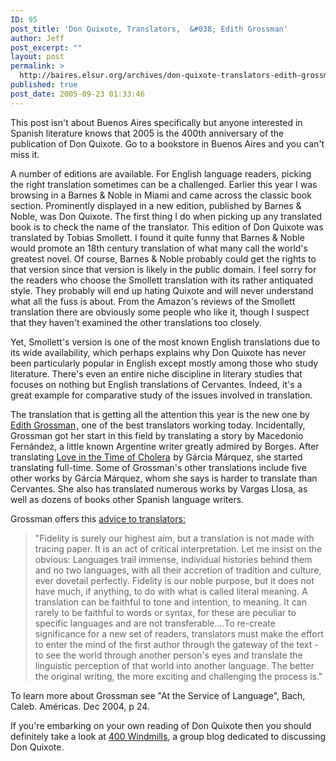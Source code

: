 ```yaml
---
ID: 95
post_title: 'Don Quixote, Translators,  &#038; Edith Grossman'
author: Jeff
post_excerpt: ""
layout: post
permalink: >
  http://baires.elsur.org/archives/don-quixote-translators-edith-grossman/
published: true
post_date: 2005-09-23 01:33:46
---
```

This post isn't about Buenos Aires specifically but anyone interested in Spanish literature knows that 2005 is the 400th anniversary of the publication of Don Quixote.  Go to a bookstore in Buenos Aires and you can't miss it.

A number of editions are available. For English language readers, picking the right translation sometimes can be a challenged. Earlier this year I was browsing in a Barnes & Noble in Miami and came across the classic book section. Prominently displayed in a new edition, published by Barnes & Noble, was Don Quixote. The first thing I do when picking up any translated book is to check the name of the translator. This edition of Don Quixote was translated by Tobias Smollett. I found it quite funny that Barnes & Noble would promote an 18th century translation of what many call the world's greatest novel. Of course, Barnes & Noble probably could get the rights to that version since that version is likely in the public domain. I feel sorry for the readers who choose the Smollett translation with its rather antiquated style. They probably will end up hating Quixote and will never understand what all the fuss is about. From the Amazon's reviews of the Smollett translation there are obviously some people who like it, though I suspect that they haven't examined the other translations too closely.

Yet, Smollett's version is one of the most known English translations due to its wide availability, which perhaps explains why Don Quixote has never been particularly popular in English except mostly among those who study literature. There's even an entire niche discipline in literary studies that focuses on nothing but English translations of Cervantes. Indeed, it's a great example for comparative study of the issues involved in translation.  

The translation that is getting all the attention this year is the new one by <a href="http://www.amazon.com/exec/obidos/redirect?path=ASIN/0060934344&amp;link_code=as2&amp;camp=1789&amp;tag=elsur-20&amp;creative=9325">Edith Grossman</a><img src="http://www.assoc-amazon.com/e/ir?t=elsur-20&amp;l=as2&amp;o=1&amp;a=0060934344" width="1" height="1" border="0" alt="" style="border:none !important; margin:0px !important;"/>, one of the best translators working today. Incidentally, Grossman got her start in this field by translating a story by Macedonio Fernández, a little known Argentine writer greatly admired by Borges. After translating <a href="http://www.amazon.com/exec/obidos/redirect?path=ASIN/140003468X&amp;link_code=as2&amp;camp=1789&amp;tag=elsur-20&amp;creative=9325">Love in the Time of Cholera</a><img src="http://www.assoc-amazon.com/e/ir?t=elsur-20&amp;l=as2&amp;o=1&amp;a=140003468X" width="1" height="1" border="0" alt="" style="border:none !important; margin:0px !important;" /> by Gárcia Márquez, she started translating full-time. Some of Grossman's other translations include five other works by Gárcia Márquez, whom she says is harder to translate than Cervantes. She also has translated numerous works by Vargas Llosa, as well as dozens of books other Spanish language writers. 


Grossman offers this <a href="http://www.themodernword.com/gabo/gabo_PEN_grossman.html">advice to translators:</a>
<blockquote>
"Fidelity is surely our highest aim, but a translation is not made with tracing paper. It is an act of critical interpretation. Let me insist on the obvious: Languages trail immense, individual histories behind them and no two languages, with all their accretion of tradition and culture, ever dovetail perfectly. Fidelity is our noble purpose, but it does not have much, if anything, to do with what is called literal meaning. A translation can be faithful to tone and intention, to meaning. It can rarely to be faithful to words or syntax, for these are peculiar to specific languages and are not transferable....To re-create significance for a new set of readers, translators must make the effort to enter the mind of the first author through the gateway of the text - to see the world through another person's eyes and translate the linguistic perception of that world into another language. The better the original writing, the more exciting and challenging the process is."
</blockquote>

To learn more about Grossman see "At the Service of Language", Bach, Caleb. Américas. Dec 2004, p 24.


If you're embarking on your own reading of Don Quixote then you should definitely take a look at <a href="http://www.400windmills.com/">400 Windmills</a>, a group blog dedicated to discussing Don Quixote.
